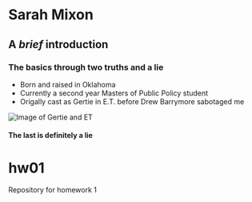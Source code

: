 # Sarah Mixon
## **A _brief_ introduction**

### The basics through two truths and a lie 

- Born and raised in Oklahoma 
- Currently a second year Masters of Public Policy student
- Origally cast as Gertie in E.T. before Drew Barrymore sabotaged me 

![Image of Gertie and ET](https://am22.akamaized.net/tms/cnt/uploads/2014/05/realet.jpg)

#### The last is definitely a lie 

# hw01
Repository for homework 1


